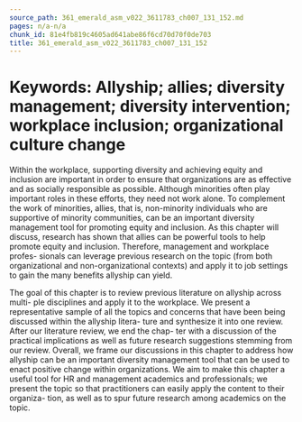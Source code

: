 ```yaml
---
source_path: 361_emerald_asm_v022_3611783_ch007_131_152.md
pages: n/a-n/a
chunk_id: 81e4fb819c4605ad641abe86f6cd70d70f0de703
title: 361_emerald_asm_v022_3611783_ch007_131_152
---
```

# Keywords: Allyship; allies; diversity management; diversity intervention; workplace inclusion; organizational culture change

Within the workplace, supporting diversity and achieving equity and inclusion are important in order to ensure that organizations are as effective and as socially responsible as possible. Although minorities often play important roles in these efforts, they need not work alone. To complement the work of minorities, allies, that is, non-minority individuals who are supportive of minority communities, can be an important diversity management tool for promoting equity and inclusion. As this chapter will discuss, research has shown that allies can be powerful tools to help promote equity and inclusion. Therefore, management and workplace profes- sionals can leverage previous research on the topic (from both organizational and non-organizational contexts) and apply it to job settings to gain the many benefits allyship can yield.

The goal of this chapter is to review previous literature on allyship across multi- ple disciplines and apply it to the workplace. We present a representative sample of all the topics and concerns that have been being discussed within the allyship litera- ture and synthesize it into one review. After our literature review, we end the chap- ter with a discussion of the practical implications as well as future research suggestions stemming from our review. Overall, we frame our discussions in this chapter to address how allyship can be an important diversity management tool that can be used to enact positive change within organizations. We aim to make this chapter a useful tool for HR and management academics and professionals; we present the topic so that practitioners can easily apply the content to their organiza- tion, as well as to spur future research among academics on the topic.
